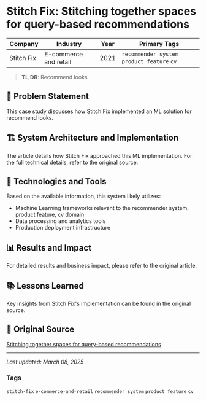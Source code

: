 # Stitch Fix: Stitching together spaces for query-based recommendations

| Company | Industry | Year | Primary Tags | 
|---------|----------|------|--------------|
| Stitch Fix | E-commerce and retail | 2021 | `recommender system` `product feature` `cv` |

> **TL;DR**: Recommend looks

## 📝 Problem Statement

This case study discusses how Stitch Fix implemented an ML solution for recommend looks.

## 🏗️ System Architecture and Implementation

The article details how Stitch Fix approached this ML implementation. For the full technical details, refer to the original source.

## 🔧 Technologies and Tools

Based on the available information, this system likely utilizes:

- Machine Learning frameworks relevant to the recommender system, product feature, cv domain
- Data processing and analytics tools
- Production deployment infrastructure

## 📊 Results and Impact

For detailed results and business impact, please refer to the original article.

## 📚 Lessons Learned

Key insights from Stitch Fix's implementation can be found in the original source.

## 🔗 Original Source

[Stitching together spaces for query-based recommendations](https://multithreaded.stitchfix.com/blog/2021/08/13/stitching-together-spaces-for-query-based-recommendations/)

---

*Last updated: March 08, 2025*

### Tags

`stitch-fix` `e-commerce-and-retail` `recommender system` `product feature` `cv`
